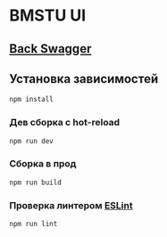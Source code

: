 # BMSTU UI

## [Back Swagger](http://130.193.59.30:8082/)

## Установка зависимостей

```sh
npm install
```

### Дев сборка с hot-reload

```sh
npm run dev
```

### Сборка в прод

```sh
npm run build
```

### Проверка линтером [ESLint](https://eslint.org/)

```sh
npm run lint
```
